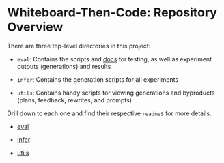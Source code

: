 # Whiteboard-Then-Code: Repository Overview

There are three top-level directories in this project:

- `eval`: Contains the scripts and [docs](eval/eval-scripts/readme.md) for testing, as well as experiment outputs (generations) and results

- `infer`: Contains the generation scripts for all experiments

- `utils`: Contains handy scripts for viewing generations and byproducts (plans, feedback, rewrites, and prompts)

Drill down to each one and find their respective `readme`s for more details.

- [eval](/eval/readme.md)

- [infer](/infer/readme.md)

- [utils](/utils/readme.md)